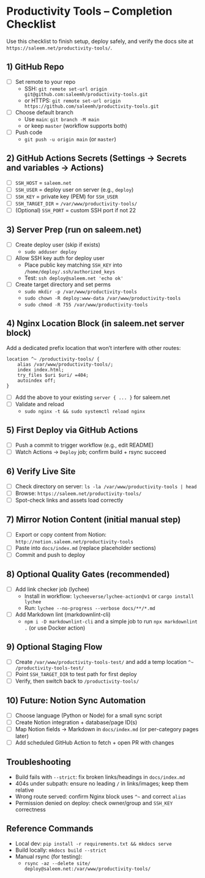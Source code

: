 # Productivity Tools – Completion Checklist

Use this checklist to finish setup, deploy safely, and verify the docs site at `https://saleem.net/productivity-tools/`.

## 1) GitHub Repo
- [ ] Set remote to your repo
  - SSH: `git remote set-url origin git@github.com:saleemh/productivity-tools.git`
  - or HTTPS: `git remote set-url origin https://github.com/saleemh/productivity-tools.git`
- [ ] Choose default branch
  - Use `main`: `git branch -M main`
  - or keep `master` (workflow supports both)
- [ ] Push code
  - `git push -u origin main` (or `master`)

## 2) GitHub Actions Secrets (Settings → Secrets and variables → Actions)
- [ ] `SSH_HOST` = `saleem.net`
- [ ] `SSH_USER` = deploy user on server (e.g., `deploy`)
- [ ] `SSH_KEY` = private key (PEM) for `SSH_USER`
- [ ] `SSH_TARGET_DIR` = `/var/www/productivity-tools/`
- [ ] (Optional) `SSH_PORT` = custom SSH port if not 22

## 3) Server Prep (run on saleem.net)
- [ ] Create deploy user (skip if exists)
  - `sudo adduser deploy`
- [ ] Allow SSH key auth for deploy user
  - Place public key matching `SSH_KEY` into `/home/deploy/.ssh/authorized_keys`
  - Test: `ssh deploy@saleem.net 'echo ok'`
- [ ] Create target directory and set perms
  - `sudo mkdir -p /var/www/productivity-tools`
  - `sudo chown -R deploy:www-data /var/www/productivity-tools`
  - `sudo chmod -R 755 /var/www/productivity-tools`

## 4) Nginx Location Block (in saleem.net server block)
Add a dedicated prefix location that won’t interfere with other routes:

```
location ^~ /productivity-tools/ {
    alias /var/www/productivity-tools/;
    index index.html;
    try_files $uri $uri/ =404;
    autoindex off;
}
```

- [ ] Add the above to your existing `server { ... }` for saleem.net
- [ ] Validate and reload
  - `sudo nginx -t && sudo systemctl reload nginx`

## 5) First Deploy via GitHub Actions
- [ ] Push a commit to trigger workflow (e.g., edit README)
- [ ] Watch Actions → `Deploy` job; confirm build + rsync succeed

## 6) Verify Live Site
- [ ] Check directory on server: `ls -la /var/www/productivity-tools | head`
- [ ] Browse: `https://saleem.net/productivity-tools/`
- [ ] Spot-check links and assets load correctly

## 7) Mirror Notion Content (initial manual step)
- [ ] Export or copy content from Notion: `http://notion.saleem.net/productivity-tools`
- [ ] Paste into `docs/index.md` (replace placeholder sections)
- [ ] Commit and push to deploy

## 8) Optional Quality Gates (recommended)
- [ ] Add link checker job (lychee)
  - Install in workflow: `lycheeverse/lychee-action@v1` or `cargo install lychee`
  - Run: `lychee --no-progress --verbose docs/**/*.md`
- [ ] Add Markdown lint (markdownlint-cli)
  - `npm i -D markdownlint-cli` and a simple job to run `npx markdownlint .` (or use Docker action)

## 9) Optional Staging Flow
- [ ] Create `/var/www/productivity-tools-test/` and add a temp location `^~ /productivity-tools-test/`
- [ ] Point `SSH_TARGET_DIR` to test path for first deploy
- [ ] Verify, then switch back to `/productivity-tools/`

## 10) Future: Notion Sync Automation
- [ ] Choose language (Python or Node) for a small sync script
- [ ] Create Notion integration + database/page ID(s)
- [ ] Map Notion fields → Markdown in `docs/index.md` (or per-category pages later)
- [ ] Add scheduled GitHub Action to fetch + open PR with changes

## Troubleshooting
- Build fails with `--strict`: fix broken links/headings in `docs/index.md`
- 404s under subpath: ensure no leading `/` in links/images; keep them relative
- Wrong route served: confirm Nginx block uses `^~` and correct `alias`
- Permission denied on deploy: check owner/group and `SSH_KEY` correctness

## Reference Commands
- Local dev: `pip install -r requirements.txt && mkdocs serve`
- Build locally: `mkdocs build --strict`
- Manual rsync (for testing):
  - `rsync -az --delete site/ deploy@saleem.net:/var/www/productivity-tools/`
